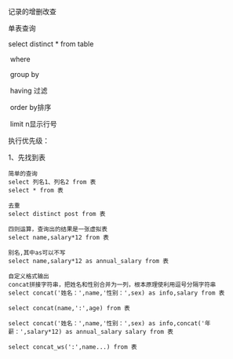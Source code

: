 记录的增删改查

单表查询

select distinct * from table 

​	where

​	group by 

​	having 过滤

​	order by排序

​	limit n显示行号

执行优先级：

1、先找到表



```mysql
简单的查询
select 列名1、列名2 from 表
select * from 表

去重
select distinct post from 表

四则运算，查询出的结果是一张虚拟表
select name,salary*12 from 表

别名,其中as可以不写
select name,salary*12 as annual_salary from 表

自定义格式输出
concat拼接字符串，把姓名和性别合并为一列，根本原理使利用逗号分隔字符串
select concat('姓名：',name,'性别：',sex) as info,salary from 表

select concat(name,':',age) from 表

select concat('姓名：',name,'性别：',sex) as info,concat('年薪：',salary*12) as annual_salary salary from 表

select concat_ws(':',name...) from 表



```

